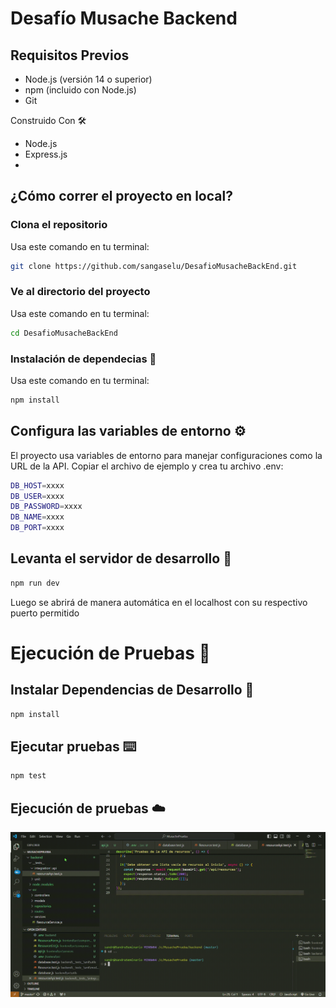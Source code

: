 # Desafío Musache Backend

## Requisitos Previos
- Node.js (versión 14 o superior)
- npm (incluido con Node.js)
- Git

Construido Con 🛠️
- Node.js
- Express.js
- 
## ¿Cómo correr el proyecto en local?

### Clona el repositorio
Usa este comando en tu terminal:
```bash
git clone https://github.com/sangaselu/DesafioMusacheBackEnd.git
```
### Ve al directorio del proyecto
Usa este comando en tu terminal:
```bash
cd DesafioMusacheBackEnd
```
### Instalación de dependecias 🔧
Usa este comando en tu terminal:
```bash
npm install
```
## Configura las variables de entorno ⚙️
El proyecto usa variables de entorno para manejar configuraciones como la URL de la API. Copiar el archivo de ejemplo y crea tu archivo .env:
```bash
DB_HOST=xxxx
DB_USER=xxxx
DB_PASSWORD=xxxx
DB_NAME=xxxx
DB_PORT=xxxx
```
## Levanta el servidor de desarrollo 🚀
```bash
npm run dev
```
Luego se abrirá de manera automática en el localhost con su respectivo puerto permitido

# Ejecución de Pruebas 🔩

## Instalar Dependencias de Desarrollo 🔧
```bash
npm install
```
## Ejecutar pruebas ⌨️
```bash
npm test
```
## Ejecución de pruebas ☁️
![me](resourceApi.test.js-MusachePrueba-Visual-Studio-Code-2024-11-19-14-51-55.gif)


